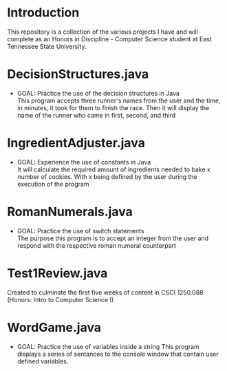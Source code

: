 # Introduction    
This repository is a collection of the various projects I have and will complete
as an Honors in Discipline - Computer Science student at East Tennessee State
University.

# DecisionStructures.java
- GOAL: Practice the use of the decision structures in Java     
This program accepts three runner's names from the user and the 
time, in minutes, it took for them to finish the race. Then it will display the
name of the runner who came in first, second, and third

# IngredientAdjuster.java  
- GOAL: Experience the use of constants in Java  
It will calculate the required amount of ingredients needed to bake x number of
cookies. With x being defined by the user during the execution of the program

# RomanNumerals.java  
- GOAL: Practice the use of switch statements  
The purpose this program is to accept an integer from the user and respond with
the respective roman numeral counterpart

# Test1Review.java  
Created to culminate the first five weeks of content in CSCI 1250.088
(Honors: Intro to Computer Science I)

# WordGame.java
- GOAL: Practice the use of variables inside a string
This program displays a series of sentances to the console window that contain
user defined variables.